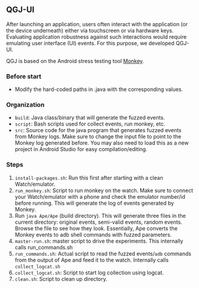 ## QGJ-UI

After launching an application, users often interact with the application (or the device underneath) either via touchscreen or via hardware keys. Evaluating application robustness against such interactions would require emulating user interface (UI) events. For this purpose, we developed QGJ-UI.

QGJ is based on the Android stress testing tool [Monkey](https://developer.android.com/studio/test/monkey.html).

### Before start
 * Modify the hard-coded paths in .java with the corresponding values.

### Organization 

 * `build`: Java class/binary that will generate the fuzzed events.
 * `script`: Bash scripts used for collect events, run monkey, etc.
 * `src`: Source code for the java program that generates fuzzed events from Monkey logs. Make sure to change the input file to point to the Monkey log generated before. You may also need to load this as a new project in Android Studio for easy compilation/editing.

### Steps

1. `install-packages.sh`: Run this first after starting with a clean Watch/emulator.
2. `run_monkey.sh`: Script to run monkey on the watch. Make sure to connect your Watch/emulator with a phone and check the emulator number/id before running. This will generate the log of events generated by Monkey.
3. Run `java Ape/Ape` (build directory). This will generate three files in the current directory: original events, semi-valid events, random events. Browse the file to see how they look. Essentially, Ape converts the Monkey events to adb shell commands with fuzzed parameters.
4. `master-run.sh`: master script to drive the experiments. This internally calls run_commands.sh
5. `run_commands.sh`: Actual script to read the fuzzed events/`adb` commands from the output of Ape and feed it to the watch. Internally calls `collect_logcat.sh`
6. `collect_logcat.sh`: Script to start log collection using logcat.
7. `clean.sh`: Script to clean up directory.

